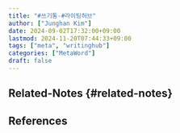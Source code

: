 ```yaml
---
title: "#쓰기통-#라이팅허브"
author: ["Junghan Kim"]
date: 2024-09-02T17:32:00+09:00
lastmod: 2024-11-20T07:44:33+09:00
tags: ["meta", "writinghub"]
categories: ["MetaWord"]
draft: false
---
```


## Related-Notes {#related-notes}

## References

<style>.csl-entry{text-indent: -1.5em; margin-left: 1.5em;}</style><div class="csl-bib-body">
</div>
